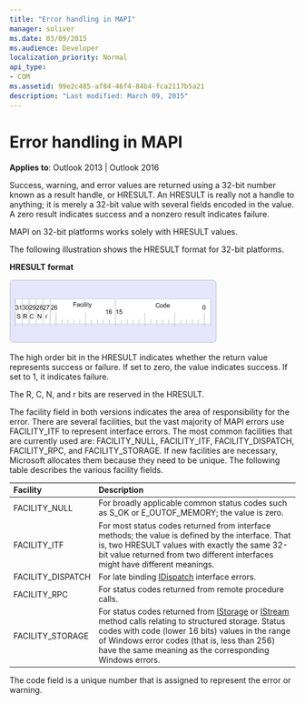 ```yaml
---
title: "Error handling in MAPI"
manager: soliver
ms.date: 03/09/2015
ms.audience: Developer
localization_priority: Normal
api_type:
- COM
ms.assetid: 99e2c485-af84-46f4-84b4-fca2117b5a21
description: "Last modified: March 09, 2015"
---
```


# Error handling in MAPI

**Applies to**: Outlook 2013 | Outlook 2016 
  
Success, warning, and error values are returned using a 32-bit number known as a result handle, or HRESULT. An HRESULT is really not a handle to anything; it is merely a 32-bit value with several fields encoded in the value. A zero result indicates success and a nonzero result indicates failure.
  
MAPI on 32-bit platforms works solely with HRESULT values.
  
The following illustration shows the HRESULT format for 32-bit platforms.
  
**HRESULT format**
  
![HRESULT format](media/amapi_49.gif "HRESULT format")
  
The high order bit in the HRESULT indicates whether the return value represents success or failure. If set to zero, the value indicates success. If set to 1, it indicates failure.
  
The R, C, N, and r bits are reserved in the HRESULT.
  
The facility field in both versions indicates the area of responsibility for the error. There are several facilities, but the vast majority of MAPI errors use FACILITY_ITF to represent interface errors. The most common facilities that are currently used are: FACILITY_NULL, FACILITY_ITF, FACILITY_DISPATCH, FACILITY_RPC, and FACILITY_STORAGE. If new facilities are necessary, Microsoft allocates them because they need to be unique. The following table describes the various facility fields.
  
|Facility|Description|
|:-----|:-----|
|FACILITY_NULL  <br/> |For broadly applicable common status codes such as S_OK or E_OUTOF_MEMORY; the value is zero.  <br/> |
|FACILITY_ITF  <br/> |For most status codes returned from interface methods; the value is defined by the interface. That is, two HRESULT values with exactly the same 32-bit value returned from two different interfaces might have different meanings.  <br/> |
|FACILITY_DISPATCH  <br/> |For late binding [IDispatch](https://msdn.microsoft.com/library/ms221608.aspx) interface errors.  <br/> |
|FACILITY_RPC  <br/> |For status codes returned from remote procedure calls.  <br/> |
|FACILITY_STORAGE  <br/> |For status codes returned from [IStorage](https://msdn.microsoft.com/library/aa380015%28VS.85%29.aspx) or [IStream](https://msdn.microsoft.com/library/aa380034%28VS.85%29.aspx) method calls relating to structured storage. Status codes with code (lower 16 bits) values in the range of Windows error codes (that is, less than 256) have the same meaning as the corresponding Windows errors.  <br/> |
   
The code field is a unique number that is assigned to represent the error or warning.
  

